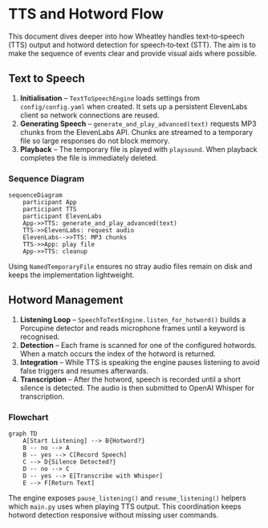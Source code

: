 # TTS and Hotword Flow

This document dives deeper into how Wheatley handles text‑to‑speech (TTS) output and hotword detection for speech‑to‑text (STT). The aim is to make the sequence of events clear and provide visual aids where possible.

## Text to Speech
1. **Initialisation** – `TextToSpeechEngine` loads settings from `config/config.yaml` when created. It sets up a persistent ElevenLabs client so network connections are reused.
2. **Generating Speech** – `generate_and_play_advanced(text)` requests MP3 chunks from the ElevenLabs API. Chunks are streamed to a temporary file so large responses do not block memory.
3. **Playback** – The temporary file is played with `playsound`. When playback completes the file is immediately deleted.

### Sequence Diagram

```mermaid
sequenceDiagram
    participant App
    participant TTS
    participant ElevenLabs
    App->>TTS: generate_and_play_advanced(text)
    TTS->>ElevenLabs: request audio
    ElevenLabs-->>TTS: MP3 chunks
    TTS->>App: play file
    App->>TTS: cleanup
```

Using `NamedTemporaryFile` ensures no stray audio files remain on disk and keeps the implementation lightweight.

## Hotword Management
1. **Listening Loop** – `SpeechToTextEngine.listen_for_hotword()` builds a Porcupine detector and reads microphone frames until a keyword is recognised.
2. **Detection** – Each frame is scanned for one of the configured hotwords. When a match occurs the index of the hotword is returned.
3. **Integration** – While TTS is speaking the engine pauses listening to avoid false triggers and resumes afterwards.
4. **Transcription** – After the hotword, speech is recorded until a short silence is detected. The audio is then submitted to OpenAI Whisper for transcription.

### Flowchart

```mermaid
graph TD
    A[Start Listening] --> B{Hotword?}
    B -- no --> A
    B -- yes --> C[Record Speech]
    C --> D{Silence Detected?}
    D -- no --> C
    D -- yes --> E[Transcribe with Whisper]
    E --> F[Return Text]
```

The engine exposes `pause_listening()` and `resume_listening()` helpers which `main.py` uses when playing TTS output. This coordination keeps hotword detection responsive without missing user commands.

